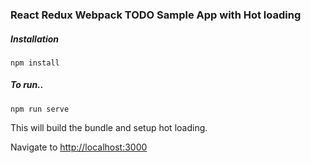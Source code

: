 ### React Redux Webpack TODO Sample App with Hot loading

##### Installation

```
npm install
```

##### To run..

```
npm run serve
```

This will build the bundle and setup hot loading.

Navigate to [http://localhost:3000](http://localhost:3000)
